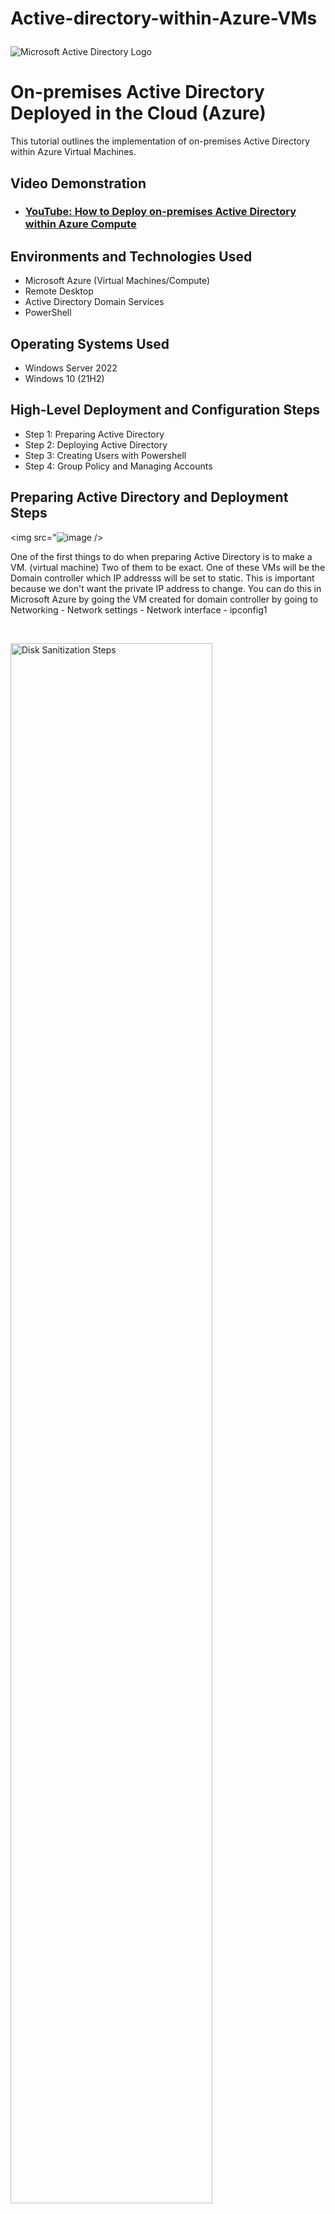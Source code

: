 # Active-directory-within-Azure-VMs<p align="center">
<img src="https://i.imgur.com/pU5A58S.png" alt="Microsoft Active Directory Logo"/>
</p>

<h1>On-premises Active Directory Deployed in the Cloud (Azure)</h1>
This tutorial outlines the implementation of on-premises Active Directory within Azure Virtual Machines.<br />


<h2>Video Demonstration</h2>

- ### [YouTube: How to Deploy on-premises Active Directory within Azure Compute](https://www.youtube.com)

<h2>Environments and Technologies Used</h2>

- Microsoft Azure (Virtual Machines/Compute)
- Remote Desktop
- Active Directory Domain Services
- PowerShell

<h2>Operating Systems Used </h2>

- Windows Server 2022
- Windows 10 (21H2)

<h2>High-Level Deployment and Configuration Steps</h2>

- Step 1: Preparing Active Directory
- Step 2: Deploying Active Directory
- Step 3: Creating Users with Powershell
- Step 4: Group Policy and Managing Accounts

<h2>Preparing Active Directory and Deployment Steps</h2>

<p>

<img src="![image](https://github.com/user-attachments/assets/a4f59af1-6444-4c97-a95e-ad1a2996ad2d)
/>
</p>

</p>
One of the first things to do when preparing Active Directory is to make a VM. (virtual machine) Two of them to be exact. One of these VMs will be the Domain controller which IP addresss will be set to static. This is important because we don't want the private IP address to change. You can do this in Microsoft Azure by going the VM created for domain controller by going to Networking - Network settings - Network interface - ipconfig1   

<p>

</p>
<br />

<p>
<img src="![image](https://cdn.discordapp.com/attachments/400782808970428418/1337880484189048844/Static.JPG?ex=67a90dcc&is=67a7bc4c&hm=7e0314ac95c2d8cdc61ce44e8588e954ef3bef2229e7769946e11cbc6a9aa674&)
" height="80%" width="80%" alt="Disk Sanitization Steps"/>
</p>
<p>
Lorem ipsum dolor sit amet, consectetur adipiscing elit, sed do eiusmod tempor incididunt ut labore et dolore magna aliqua. Ut enim ad minim veniam, quis nostrud exercitation ullamco laboris nisi ut aliquip ex ea commodo consequat. Duis aute irure dolor in reprehenderit in voluptate velit esse cillum dolore eu fugiat nulla pariatur.
</p>
<br />

<p>
<img src="https://i.imgur.com/DJmEXEB.png" height="80%" width="80%" alt="Disk Sanitization Steps"/>
</p>
<p>
Lorem ipsum dolor sit amet, consectetur adipiscing elit, sed do eiusmod tempor incididunt ut labore et dolore magna aliqua. Ut enim ad minim veniam, quis nostrud exercitation ullamco laboris nisi ut aliquip ex ea commodo consequat. Duis aute irure dolor in reprehenderit in voluptate velit esse cillum dolore eu fugiat nulla pariatur.
</p>
<br />
